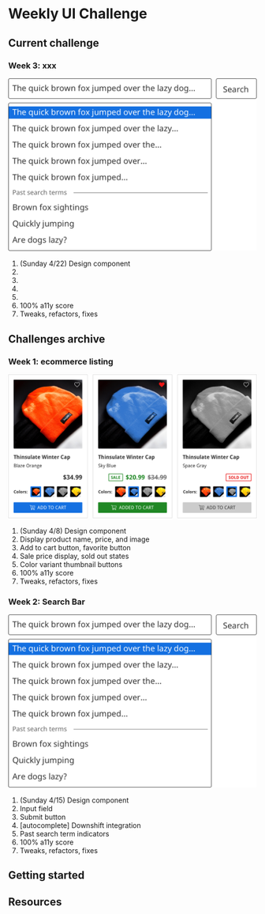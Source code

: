 # Weekly UI Challenge

## Current challenge

### Week 3: xxx

![xxx design](https://raw.githubusercontent.com/geoffdavis92/weekly-ui-assets/master/search-bar/design.png)

1. (Sunday 4/22) Design component
2. 
3. 
4. 
5. 
6. 100% a11y score
7. Tweaks, refactors, fixes

## Challenges archive

### Week 1: ecommerce listing

![3 ecommerce listing components, each with a different state for favorited, price, and availability](https://raw.githubusercontent.com/geoffdavis92/weekly-ui/master/assets/ecommerce-listing/ecommerce-listing-design@2x.png)

1. (Sunday 4/8) Design component
2. Display product name, price, and image
3. Add to cart button, favorite button
4. Sale price display, sold out states
5. Color variant thumbnail buttons
6. 100% a11y score
7. Tweaks, refactors, fixes

### Week 2: Search Bar

![Search Bar design](https://raw.githubusercontent.com/geoffdavis92/weekly-ui-assets/master/search-bar/design.png)

1. (Sunday 4/15) Design component
2. Input field
3. Submit button
4. [autocomplete] Downshift integration
5. Past search term indicators
6. 100% a11y score
7. Tweaks, refactors, fixes

## Getting started

## Resources

<!-- use this for inspiration after other ideas run out: http://collectui.com/challenges -->

<!-- 
Design Component
Display product name, price, image
Add to cart button, favorite button
Sale price display
Color variant thumbnails, size selection
100% a11y score, 90+ performance
Tweaks, refactors, fixes
 -->

<!-- http://www.giphy.com/gifs/1wXbgS8b4A4ObXbZ4P -->